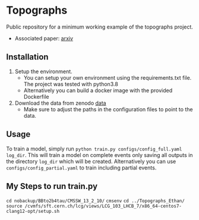 # Topographs

Public repository for a minimum working example of the topographs project.
* Associated paper: [arxiv](https://arxiv.org/abs/2303.13937)

## Installation
1. Setup the environment.
    * You can setup your own environment using the requirements.txt file. The project was tested with python3.8
    * Alternatively you can build a docker image with the provided Dockerfile
2. Download the data from zenodo [data](https://zenodo.org/record/7737248)
    * Make sure to adjust the paths in the configuration files to point to the data.

## Usage
To train a model, simply run ```python train.py configs/config_full.yaml log_dir```. This will train a model on complete events only saving all outputs in the directory ```log_dir``` which will be created.
Alternatively you can use ```configs/config_partial.yaml``` to train including partial events.

## My Steps to run train.py
```cd nobackup/BBto2b4tau/CMSSW_13_2_10/```
```cmsenv```
```cd ../Topographs_Ethan/```
```source /cvmfs/sft.cern.ch/lcg/views/LCG_103_LHCB_7/x86_64-centos7-clang12-opt/setup.sh```

